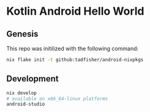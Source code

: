 # Kotlin Android Hello World

## Genesis

This repo was initilized with the following command:

```bash
nix flake init -t github:tadfisher/android-nixpkgs
```

## Development

```bash
nix develop
# available on x86_64-linux platforms
android-studio
```